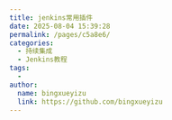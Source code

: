 ```yaml
---
title: jenkins常用插件
date: 2025-08-04 15:39:28
permalink: /pages/c5a8e6/
categories:
  - 持续集成
  - Jenkins教程
tags:
  - 
author: 
  name: bingxueyizu
  link: https://github.com/bingxueyizu
---
```

